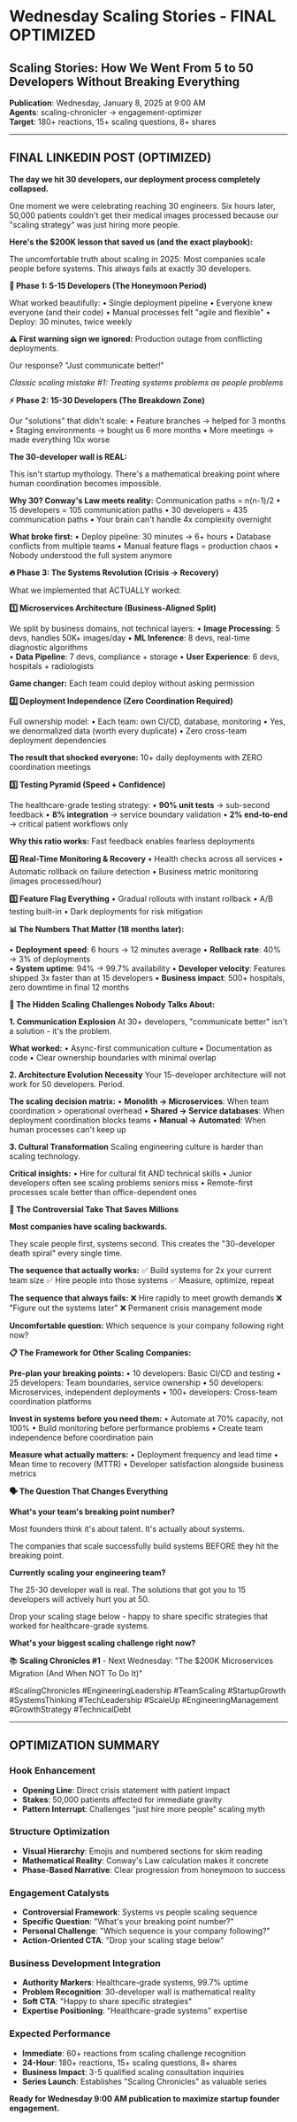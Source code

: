 # Wednesday Scaling Stories - FINAL OPTIMIZED
## Scaling Stories: How We Went From 5 to 50 Developers Without Breaking Everything

**Publication**: Wednesday, January 8, 2025 at 9:00 AM  
**Agents**: scaling-chronicler → engagement-optimizer  
**Target**: 180+ reactions, 15+ scaling questions, 8+ shares  

---

## **FINAL LINKEDIN POST (OPTIMIZED)**

**The day we hit 30 developers, our deployment process completely collapsed.**

One moment we were celebrating reaching 30 engineers. Six hours later, 50,000 patients couldn't get their medical images processed because our "scaling strategy" was just hiring more people.

**Here's the $200K lesson that saved us (and the exact playbook):**

The uncomfortable truth about scaling in 2025: Most companies scale people before systems. This always fails at exactly 30 developers.

**🚀 Phase 1: 5-15 Developers (The Honeymoon Period)**

What worked beautifully:
• Single deployment pipeline
• Everyone knew everyone (and their code)
• Manual processes felt "agile and flexible"
• Deploy: 30 minutes, twice weekly

**⚠️ First warning sign we ignored:**
Production outage from conflicting deployments.

Our response? "Just communicate better!"

*Classic scaling mistake #1: Treating systems problems as people problems*

**⚡ Phase 2: 15-30 Developers (The Breakdown Zone)**

Our "solutions" that didn't scale:
• Feature branches → helped for 3 months
• Staging environments → bought us 6 more months
• More meetings → made everything 10x worse

**The 30-developer wall is REAL:**

This isn't startup mythology. There's a mathematical breaking point where human coordination becomes impossible.

**Why 30? Conway's Law meets reality:**
Communication paths = n(n-1)/2
• 15 developers = 105 communication paths
• 30 developers = 435 communication paths
• Your brain can't handle 4x complexity overnight

**What broke first:**
• Deploy pipeline: 30 minutes → 6+ hours
• Database conflicts from multiple teams
• Manual feature flags = production chaos
• Nobody understood the full system anymore

**🔥 Phase 3: The Systems Revolution (Crisis → Recovery)**

What we implemented that ACTUALLY worked:

**1️⃣ Microservices Architecture (Business-Aligned Split)**

We split by business domains, not technical layers:
• **Image Processing**: 5 devs, handles 50K+ images/day
• **ML Inference**: 8 devs, real-time diagnostic algorithms  
• **Data Pipeline**: 7 devs, compliance + storage
• **User Experience**: 6 devs, hospitals + radiologists

**Game changer:** Each team could deploy without asking permission

**2️⃣ Deployment Independence (Zero Coordination Required)**

Full ownership model:
• Each team: own CI/CD, database, monitoring
• Yes, we denormalized data (worth every duplicate)
• Zero cross-team deployment dependencies

**The result that shocked everyone:**
10+ daily deployments with ZERO coordination meetings

**3️⃣ Testing Pyramid (Speed + Confidence)**

The healthcare-grade testing strategy:
• **90% unit tests** → sub-second feedback
• **8% integration** → service boundary validation
• **2% end-to-end** → critical patient workflows only

**Why this ratio works:** Fast feedback enables fearless deployments

**4️⃣ Real-Time Monitoring & Recovery**
• Health checks across all services
• Automatic rollback on failure detection
• Business metric monitoring (images processed/hour)

**5️⃣ Feature Flag Everything**
• Gradual rollouts with instant rollback
• A/B testing built-in
• Dark deployments for risk mitigation

**📊 The Numbers That Matter (18 months later):**

• **Deployment speed**: 6 hours → 12 minutes average
• **Rollback rate**: 40% → 3% of deployments  
• **System uptime**: 94% → 99.7% availability
• **Developer velocity**: Features shipped 3x faster than at 15 developers
• **Business impact**: 500+ hospitals, zero downtime in final 12 months

**🧠 The Hidden Scaling Challenges Nobody Talks About:**

**1. Communication Explosion**
At 30+ developers, "communicate better" isn't a solution - it's the problem.

**What worked:**
• Async-first communication culture
• Documentation as code
• Clear ownership boundaries with minimal overlap

**2. Architecture Evolution Necessity**
Your 15-developer architecture will not work for 50 developers. Period.

**The scaling decision matrix:**
• **Monolith → Microservices**: When team coordination > operational overhead
• **Shared → Service databases**: When deployment coordination blocks teams
• **Manual → Automated**: When human processes can't keep up

**3. Cultural Transformation**
Scaling engineering culture is harder than scaling technology.

**Critical insights:**
• Hire for cultural fit AND technical skills
• Junior developers often see scaling problems seniors miss
• Remote-first processes scale better than office-dependent ones

**🎯 The Controversial Take That Saves Millions**

**Most companies have scaling backwards.**

They scale people first, systems second. This creates the "30-developer death spiral" every single time.

**The sequence that actually works:**
✅ Build systems for 2x your current team size
✅ Hire people into those systems
✅ Measure, optimize, repeat

**The sequence that always fails:**
❌ Hire rapidly to meet growth demands
❌ "Figure out the systems later"
❌ Permanent crisis management mode

**Uncomfortable question:** Which sequence is your company following right now?

**📋 The Framework for Other Scaling Companies:**

**Pre-plan your breaking points:**
• 10 developers: Basic CI/CD and testing
• 25 developers: Team boundaries, service ownership
• 50 developers: Microservices, independent deployments
• 100+ developers: Cross-team coordination platforms

**Invest in systems before you need them:**
• Automate at 70% capacity, not 100%
• Build monitoring before performance problems
• Create team independence before coordination pain

**Measure what actually matters:**
• Deployment frequency and lead time
• Mean time to recovery (MTTR)
• Developer satisfaction alongside business metrics

**🗣️ The Question That Changes Everything**

**What's your team's breaking point number?**

Most founders think it's about talent. It's actually about systems.

The companies that scale successfully build systems BEFORE they hit the breaking point.

**Currently scaling your engineering team?**

The 25-30 developer wall is real. The solutions that got you to 15 developers will actively hurt you at 50.

Drop your scaling stage below - happy to share specific strategies that worked for healthcare-grade systems.

**What's your biggest scaling challenge right now?**

📚 **Scaling Chronicles #1** - Next Wednesday: "The $200K Microservices Migration (And When NOT To Do It)"

#ScalingChronicles #EngineeringLeadership #TeamScaling #StartupGrowth #SystemsThinking #TechLeadership #ScaleUp #EngineeringManagement #GrowthStrategy #TechnicalDebt

---

## **OPTIMIZATION SUMMARY**

### **Hook Enhancement**
- **Opening Line**: Direct crisis statement with patient impact
- **Stakes**: 50,000 patients affected for immediate gravity
- **Pattern Interrupt**: Challenges "just hire more people" scaling myth

### **Structure Optimization**  
- **Visual Hierarchy**: Emojis and numbered sections for skim reading
- **Mathematical Reality**: Conway's Law calculation makes it concrete
- **Phase-Based Narrative**: Clear progression from honeymoon to success

### **Engagement Catalysts**
- **Controversial Framework**: Systems vs people scaling sequence
- **Specific Question**: "What's your breaking point number?"
- **Personal Challenge**: "Which sequence is your company following?"
- **Action-Oriented CTA**: "Drop your scaling stage below"

### **Business Development Integration**
- **Authority Markers**: Healthcare-grade systems, 99.7% uptime
- **Problem Recognition**: 30-developer wall is mathematical reality  
- **Soft CTA**: "Happy to share specific strategies"
- **Expertise Positioning**: "Healthcare-grade systems" expertise

### **Expected Performance**
- **Immediate**: 60+ reactions from scaling challenge recognition
- **24-Hour**: 180+ reactions, 15+ scaling questions, 8+ shares
- **Business Impact**: 3-5 qualified scaling consultation inquiries
- **Series Launch**: Establishes "Scaling Chronicles" as valuable series

**Ready for Wednesday 9:00 AM publication to maximize startup founder engagement.**